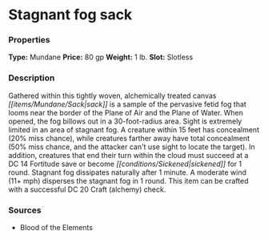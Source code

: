 ﻿---
Title: "Stagnant fog sack"
Type: "Mundane"
Price: "80 gp"
Weight: "1 lb."
Slot: "Slotless"
Description: |
  "Gathered within this tightly woven, alchemically treated canvas sack is a sample of the pervasive fetid fog that looms near the border of the Plane of Air and the Plane of Water. When opened, the fog billows out in a 30-foot-radius area. Sight is extremely limited in an area of stagnant fog. A creature within 15 feet has concealment (20% miss chance), while creatures farther away have total concealment (50% miss chance, and the attacker can't use sight to locate the target). In addition, creatures that end their turn within the cloud must succeed at a DC 14 Fortitude save or become sickened for 1 round. Stagnant fog dissipates naturally after 1 minute. A moderate wind (11+ mph) disperses the stagnant fog in 1 round. This item can be crafted with a successful DC 20 Craft (alchemy) check."
Sources: "['Blood of the Elements']"
---

# Stagnant fog sack

### Properties

**Type:** Mundane **Price:** 80 gp **Weight:** 1 lb. **Slot:** Slotless

### Description

Gathered within this tightly woven, alchemically treated canvas _[[items/Mundane/Sack|sack]]_ is a sample of the pervasive fetid fog that looms near the border of the Plane of Air and the Plane of Water. When opened, the fog billows out in a 30-foot-radius area. Sight is extremely limited in an area of stagnant fog. A creature within 15 feet has concealment (20% miss chance), while creatures farther away have total concealment (50% miss chance, and the attacker can't use sight to locate the target). In addition, creatures that end their turn within the cloud must succeed at a DC 14 Fortitude save or become _[[conditions/Sickened|sickened]]_ for 1 round. Stagnant fog dissipates naturally after 1 minute. A moderate wind (11+ mph) disperses the stagnant fog in 1 round. This item can be crafted with a successful DC 20 Craft (alchemy) check.

### Sources

* Blood of the Elements
